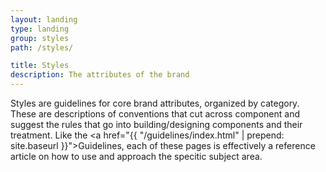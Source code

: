 ```yaml
---
layout: landing
type: landing
group: styles
path: /styles/

title: Styles
description: The attributes of the brand
---
```


Styles are guidelines for core brand attributes, organized by category. These are descriptions of conventions that cut across component and suggest the rules that go into building/designing components and their treatment. Like the <a href="{{ "/guidelines/index.html" | prepend: site.baseurl }}">Guidelines</a>, each of these pages is effectively a reference article on how to use and approach the specitic subject area.
